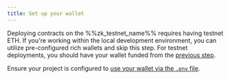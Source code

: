 ```yaml
---
title: Set up your wallet
---
```


Deploying contracts on the %%zk_testnet_name%% requires having testnet ETH.
If you're working within the local development environment,
you can utilize pre-configured rich wallets and skip this step.
For testnet deployments, you should have your wallet funded from the [previous step](/build/quick-start#fund-your-wallet).

Ensure your project is configured to [use your wallet via the `.env` file](/build/quick-start#fund-your-wallet).
